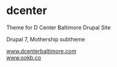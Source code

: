 dcenter
=======

Theme for D Center Baltimore Drupal Site

Drupal 7, Mothership subtheme

www.dcenterbaltimore.com  
www.ookb.co
